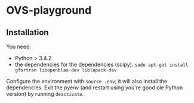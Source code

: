 # OVS-playground

## Installation
You need:
* Python > 3.4.2
* the dependencies for the dependencies (scipy): `sudo apt-get install gfortran libopenblas-dev liblapack-dev`

Configure the environment with `source .env`; it will also install the dependencies. Exit the pyenv (and restart using you're good ole Python version) by running `deactivate`.
